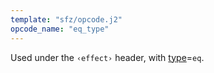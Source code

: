 ```yaml
---
template: "sfz/opcode.j2"
opcode_name: "eq_type"
---
```

Used under the `‹effect›` header, with [type]=`eq`.


[type]: type.md#eq
